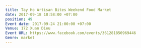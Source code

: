 ```yaml
---
title: Tay Ho Artisan Bites Weekend Food Market
date: 2017-09-18 18:58:00 +07:00
position: 49
Event date: 2017-09-24 21:00:00 +07:00
Venue: 172 Xuan Dieu
Event URL: https://www.facebook.com/events/361281850969446
Genre: market
---
```


